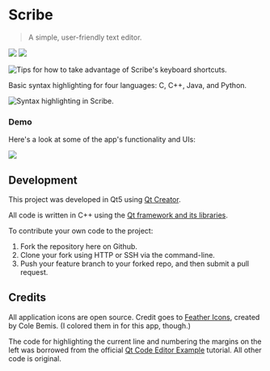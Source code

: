 # Scribe

> A simple, user-friendly text editor.

[![](https://img.shields.io/github/stars/AleksandrHovhannisyan/Scribe-Text-Editor.svg)](https://github.com/AleksandrHovhannisyan/Scribe-Text-Editor/stargazers)
[![](https://img.shields.io/badge/releases-1-green.svg)](https://github.com/AleksandrHovhannisyan/Scribe-Text-Editor/releases)

![Tips for how to take advantage of Scribe's keyboard shortcuts.](https://user-images.githubusercontent.com/19352442/75026492-0fb55f80-546b-11ea-84d4-830ef9b3102d.PNG)

Basic syntax highlighting for four languages: C, C++, Java, and Python.

![Syntax highlighting in Scribe.](https://user-images.githubusercontent.com/19352442/75026523-1f34a880-546b-11ea-866c-68d2b1286a26.PNG)

### Demo

Here's a look at some of the app's functionality and UIs:

![](https://user-images.githubusercontent.com/19352442/63651891-d902c480-c727-11e9-9e25-24ac3c767e27.gif)

## Development

This project was developed in Qt5 using [Qt Creator](https://www.qt.io/download-qt-installer?hsCtaTracking=9f6a2170-a938-42df-a8e2-a9f0b1d6cdce%7C6cb0de4f-9bb5-4778-ab02-bfb62735f3e5).

All code is written in C++ using the [Qt framework and its libraries](http://doc.qt.io/).

To contribute your own code to the project:

1. Fork the repository here on Github.
2. Clone your fork using HTTP or SSH via the command-line.
3. Push your feature branch to your forked repo, and then submit a pull request.

## Credits

All application icons are open source. Credit goes to [Feather Icons](https://feathericons.com/), created by Cole Bemis. (I colored them in for this app, though.)

The code for highlighting the current line and numbering the margins on the left was borrowed from the official [Qt Code Editor Example](http://doc.qt.io/qt-5/qtwidgets-widgets-codeeditor-example.html) tutorial. All other code is original.
